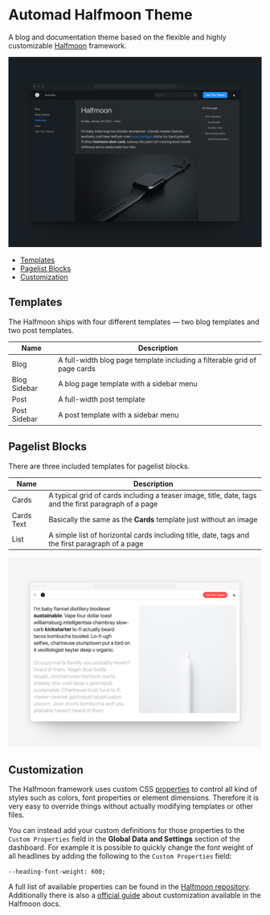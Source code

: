 # Automad Halfmoon Theme

A blog and documentation theme based on the flexible and highly customizable [Halfmoon](https://www.gethalfmoon.com) framework.

![](https://raw.githubusercontent.com/marcantondahmen/media-files/master/themes/halfmoon/post-sidebar-dark.png)

- [Templates](#templates)
- [Pagelist Blocks](#pagelist-blocks)
- [Customization](#customization)

## Templates

The Halfmoon ships with four different templates &mdash; two blog templates and two post templates.

| Name | Description |
| --- | --- |
| Blog | A full-width blog page template including a filterable grid of page cards |
| Blog Sidebar | A blog page template with a sidebar menu |
| Post | A full-width post template |
| Post Sidebar | A post template with a sidebar menu |

## Pagelist Blocks

There are three included templates for pagelist blocks.

| Name | Description |
| --- | --- |
| Cards | A typical grid of cards including a teaser image, title, date, tags and the first paragraph of a page |
| Cards Text | Basically the same as the **Cards** template just without an image |
| List | A simple list of horizontal  cards including title, date, tags and the first paragraph of a page |

![](https://raw.githubusercontent.com/marcantondahmen/media-files/master/themes/halfmoon/post-light.png)

## Customization

The Halfmoon framework uses custom CSS [properties](https://github.com/halfmoonui/halfmoon/blob/master/css/halfmoon-variables.css) to control all kind of styles such as colors, font properties or element dimensions. Therefore it is very easy to override things without actually modifying templates or other files. 

You can instead add your custom definitions for those properties to the `Custom Properties` field in the **Global Data and Settings** section of the dashboard. For example it is possible to quickly change the font weight of all headlines by adding the following to the `Custom Properties` field:

	--heading-font-weight: 600;

A full list of available properties can be found in the [Halfmoon repository](https://github.com/halfmoonui/halfmoon/blob/master/css/halfmoon-variables.css). Additionally there is also a [official guide](https://www.gethalfmoon.com/docs/customize/) about customization available in the Halfmoon docs.

